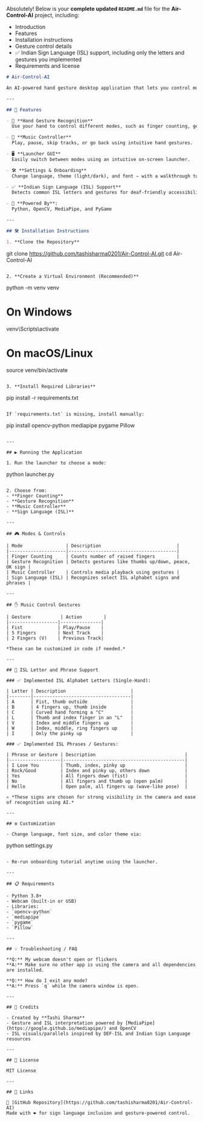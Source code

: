 Absolutely! Below is your **complete updated `README.md`** file for the **Air-Control-AI** project, including:

- Introduction  
- Features  
- Installation instructions  
- Gesture control details  
- ✅ Indian Sign Language (ISL) support, including only the letters and gestures you implemented  
- Requirements and license

```markdown
# Air-Control-AI

An AI-powered hand gesture desktop application that lets you control music playback and interact with your computer using only your hands—no mouse or keyboard required!

---

## 🚀 Features

- 🎯 **Hand Gesture Recognition**  
  Use your hand to control different modes, such as finger counting, gesture recognition, sign language detection, and music control.

- 🎵 **Music Controller**  
  Play, pause, skip tracks, or go back using intuitive hand gestures.

- 🖥️ **Launcher GUI**  
  Easily switch between modes using an intuitive on-screen launcher.

- 🛠️ **Settings & Onboarding**  
  Change language, theme (light/dark), and font — with a walkthrough tutorial for first-time users.

- ✅ **Indian Sign Language (ISL) Support**  
  Detects common ISL letters and gestures for deaf-friendly accessibility.

- 🧠 **Powered By**:  
  Python, OpenCV, MediaPipe, and PyGame

---

## 🛠️ Installation Instructions

1. **Clone the Repository**
   ```
   git clone https://github.com/tashisharma0201/Air-Control-AI.git
   cd Air-Control-AI
   ```

2. **Create a Virtual Environment (Recommended)**
   ```
   python -m venv venv

   # On Windows
   venv\Scripts\activate

   # On macOS/Linux
   source venv/bin/activate
   ```

3. **Install Required Libraries**
   ```
   pip install -r requirements.txt
   ```

   If `requirements.txt` is missing, install manually:
   ```
   pip install opencv-python mediapipe pygame Pillow
   ```

---

## ▶️ Running the Application

1. Run the launcher to choose a mode:
   ```
   python launcher.py
   ```

2. Choose from:
   - **Finger Counting**
   - **Gesture Recognition**
   - **Music Controller**
   - **Sign Language (ISL)**

---

## 🎮 Modes & Controls

| Mode                | Description                            |
|---------------------|----------------------------------------|
| Finger Counting     | Counts number of raised fingers        |
| Gesture Recognition | Detects gestures like thumbs up/down, peace, OK sign |
| Music Controller    | Controls media playback using gestures |
| Sign Language (ISL) | Recognizes select ISL alphabet signs and phrases |

---

## ✋ Music Control Gestures

| Gesture           | Action        |
|------------------|---------------|
| Fist             | Play/Pause    |
| 5 Fingers        | Next Track    |
| 2 Fingers (V)    | Previous Track|

*These can be customized in code if needed.*

---

## 🤟 ISL Letter and Phrase Support

### ✅ Implemented ISL Alphabet Letters (Single-Hand):

| Letter | Description                        |
|--------|------------------------------------|
| A      | Fist, thumb outside                |
| B      | 4 fingers up, thumb inside         |
| C      | Curved hand forming a "C"          |
| L      | Thumb and index finger in an "L"   |
| V      | Index and middle fingers up        |
| W      | Index, middle, ring fingers up     |
| I      | Only the pinky up                  |

### ✅ Implemented ISL Phrases / Gestures:

| Phrase or Gesture | Description                                 |
|-------------------|---------------------------------------------|
| I Love You        | Thumb, index, pinky up                      |
| Rock/Good         | Index and pinky up, others down             |
| Yes               | All fingers down (fist)                     |
| No                | All fingers and thumb up (open palm)        |
| Hello             | Open palm, all fingers up (wave-like pose)  |

✍️ *These signs are chosen for strong visibility in the camera and ease of recognition using AI.*

---

## ⚙️ Customization

- Change language, font size, and color theme via:
  ```
  python settings.py
  ```

- Re-run onboarding tutorial anytime using the launcher.

---

## 📋 Requirements

- Python 3.8+
- Webcam (built-in or USB)
- Libraries:
  - `opencv-python`
  - `mediapipe`
  - `pygame`
  - `Pillow`

---

## 💡 Troubleshooting / FAQ

**Q:** My webcam doesn't open or flickers  
**A:** Make sure no other app is using the camera and all dependencies are installed.

**Q:** How do I exit any mode?  
**A:** Press `q` while the camera window is open.

---

## 🙌 Credits

- Created by **Tashi Sharma**
- Gesture and ISL interpretation powered by [MediaPipe](https://google.github.io/mediapipe/) and OpenCV
- ISL visuals/parallels inspired by DEF-ISL and Indian Sign Language resources

---

## 📜 License

MIT License

---

## 🔗 Links

🔗 [GitHub Repository](https://github.com/tashisharma0201/Air-Control-AI)  
Made with ❤️ for sign language inclusion and gesture-powered control.
